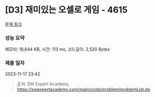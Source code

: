 # [D3] 재미있는 오셀로 게임 - 4615 

[문제 링크](https://swexpertacademy.com/main/code/problem/problemDetail.do?contestProbId=AWQmA4uK8ygDFAXj) 

### 성능 요약

메모리: 18,644 KB, 시간: 113 ms, 코드길이: 2,520 Bytes

### 제출 일자

2023-11-17 23:42



> 출처: SW Expert Academy, https://swexpertacademy.com/main/code/problem/problemList.do